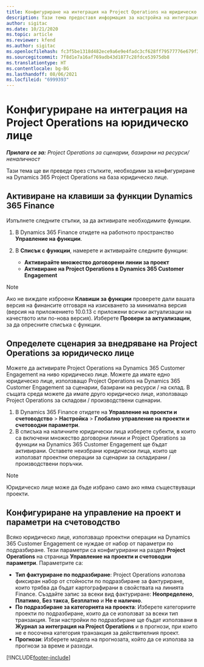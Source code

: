 ```yaml
---
title: Конфигуриране на интеграция на Project Operations на юридическо лице
description: Тази тема предоставя информация за настройка на интеграция от юридическо лице в Project Operations.
author: sigitac
ms.date: 10/21/2020
ms.topic: article
ms.reviewer: kfend
ms.author: sigitac
ms.openlocfilehash: fc3f5be1318d482ece9a6e9e4fadc3cf628ff79577776e679f32cef7c0b2fc8f
ms.sourcegitcommit: 7f8d1e7a16af769adb43d1877c28fdce53975db8
ms.translationtype: HT
ms.contentlocale: bg-BG
ms.lasthandoff: 08/06/2021
ms.locfileid: "6999393"
---
```

# <a name="configure-project-operations-integration-per-legal-entity"></a>Конфигуриране на интеграция на Project Operations на юридическо лице 

_**Прилага се за:** Project Operations за сценарии, базирани на ресурси/неналичност_

Тази тема ще ви преведе през стъпките, необходими за конфигуриране на Dynamics 365 Project Operations на база юридическо лице.

## <a name="enable-feature-keys-in-dynamics-365-finance"></a>Активиране на клавиши за функции Dynamics 365 Finance

Изпълнете следните стъпки, за да активирате необходимите функции.

1. В Dynamics 365 Finance отидете на работното пространство **Управление на функции**.
2. В **Списък с функции**, намерете и активирайте следните функции:
  
    - **Активирайте множество договорени линии за проект**
    - **Активиране на Project Operations в Dynamics 365 Customer Engagement**

> [!NOTE]
> Ако не виждате изброени **Клавиши за функции** проверете дали вашата версия на финансите отговаря на изискването за минимална версия (версия на приложението 10.0.13 с приложени всички актуализации на качеството или по-нова версия). Изберете **Провери за актуализации**, за да опресните списъка с функции.

## <a name="define-the-project-operations-deployment-scenario-for-a-legal-entity"></a>Определете сценария за внедряване на Project Operations за юридическо лице

Можете да активирате Project Operations на Dynamics 365 Customer Engagement на ниво юридическо лице. Можете да имате едно юридическо лице, използващо Project Operations на Dynamics 365 Customer Engagement за сценарии, базирани на ресурси / на склад. В същата среда можете да имате друго юридическо лице, използващо Project Operations за складови / производствени сценарии.

1. В Dynamics 365 Finance отидете на **Управление на проекти и счетоводство** > **Настройка** > **Глобално управление на проекти и счетоводни параметри**.
2. В списъка на наличните юридически лица изберете субекти, в които са включени множество договорни линии и Project Operations за функции на Dynamics 365 Customer Engagement ще бъдат активирани. Оставете неизбрани юридически лица, които ще използват проектни операции за сценарии за складирани / производствени поръчки.

> [!NOTE]
> Юридическо лице може да бъде избрано само ако няма съществуващи проекти.

## <a name="configure-project-management-and-accounting-parameters"></a>Конфигуриране на управление на проект и параметри на счетоводство

Всяко юридическо лице, използващо проектни операции на Dynamics 365 Customer Engagement се нуждае от набор от параметри по подразбиране. Тези параметри са конфигурирани на раздел **Project Operations** на страница **Управление на проекти и счетоводни параметри**. Параметрите са:

  - **Тип фактуриране по подразбиране**: Project Operations използва фиксиран набор от стойности по подразбиране за фактуриране, които трябва да бъдат картографирани в свойствата на линията Finance. Създайте запис за всеки вид фактуриране: **Неопределено**, **Платимо**, **Без такса**, **Безплатно** и **Не е налично**.
  - **По подразбиране за категорията на проекта**: Изберете категориите проекти по подразбиране, които да се използват за всеки тип транзакция. Тези настройки по подразбиране ще бъдат използвани в **Журнал за интеграция на Project Operations** и в прогнози, при които не е посочена категория транзакция за действителния проект.
  - **Прогнози**: Изберете модела на прогнозата, който да се използва за прогнози за време и разходи.


[!INCLUDE[footer-include](../includes/footer-banner.md)]